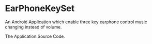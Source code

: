 # EarPhoneKeySet
An Android Application which enable three key earphone control music changing instead of volume.

The Application Source Code.